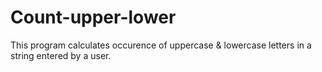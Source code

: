 # Count-upper-lower
This program calculates occurence of uppercase &amp; lowercase letters in  a string entered by a user.
